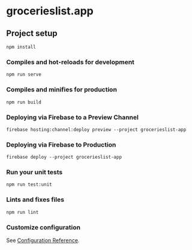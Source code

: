 # grocerieslist.app

## Project setup
```
npm install
```

### Compiles and hot-reloads for development
```
npm run serve
```

### Compiles and minifies for production
```
npm run build
```

### Deploying via Firebase to a Preview Channel
```
firebase hosting:channel:deploy preview --project grocerieslist-app
```

### Deploying via Firebase to Production
```
firebase deploy --project grocerieslist-app
```

### Run your unit tests
```
npm run test:unit
```

### Lints and fixes files
```
npm run lint
```

### Customize configuration
See [Configuration Reference](https://cli.vuejs.org/config/).
